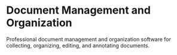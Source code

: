 # Document Management and Organization

Professional document management and organization software for collecting, organizing, editing, and annotating documents.
